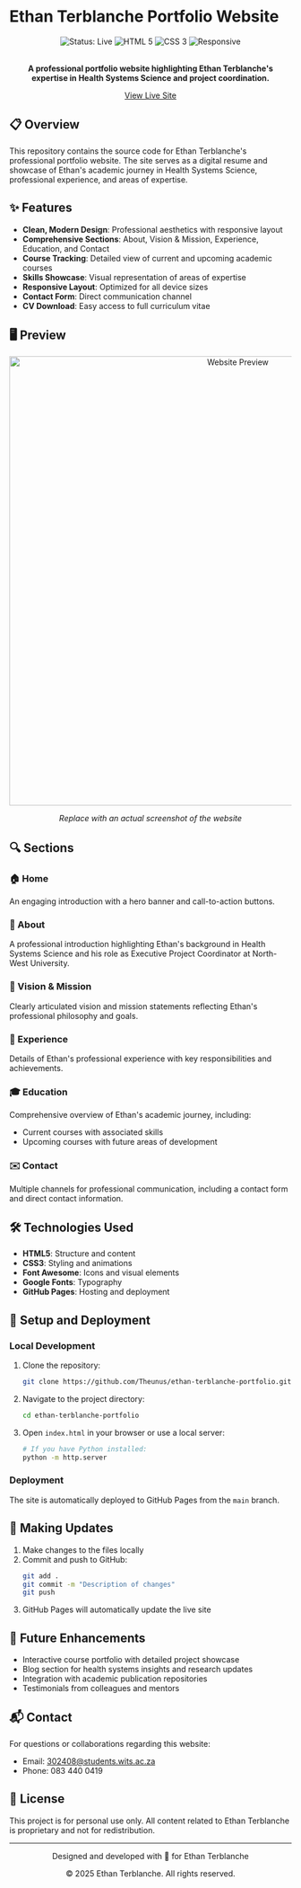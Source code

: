 # Ethan Terblanche Portfolio Website

<div align="center">
  <img src="https://img.shields.io/badge/status-live-brightgreen" alt="Status: Live">
  <img src="https://img.shields.io/badge/HTML-5-orange" alt="HTML 5">
  <img src="https://img.shields.io/badge/CSS-3-blue" alt="CSS 3">
  <img src="https://img.shields.io/badge/Responsive-✓-success" alt="Responsive">
</div>

<br>

<div align="center">
  <p><strong>A professional portfolio website highlighting Ethan Terblanche's expertise in Health Systems Science and project coordination.</strong></p>
  <a href="https://theunus.github.io/ethan-terblanche-portfolio/" target="_blank">View Live Site</a>
</div>

## 📋 Overview

This repository contains the source code for Ethan Terblanche's professional portfolio website. The site serves as a digital resume and showcase of Ethan's academic journey in Health Systems Science, professional experience, and areas of expertise.

## ✨ Features

- **Clean, Modern Design**: Professional aesthetics with responsive layout
- **Comprehensive Sections**: About, Vision & Mission, Experience, Education, and Contact
- **Course Tracking**: Detailed view of current and upcoming academic courses
- **Skills Showcase**: Visual representation of areas of expertise
- **Responsive Layout**: Optimized for all device sizes
- **Contact Form**: Direct communication channel
- **CV Download**: Easy access to full curriculum vitae

## 🖥️ Preview

<div align="center">
  <img src="https://via.placeholder.com/800x400?text=Ethan+Terblanche+Portfolio+Preview" alt="Website Preview" width="800">
  <p><em>Replace with an actual screenshot of the website</em></p>
</div>

## 🔍 Sections

### 🏠 Home
An engaging introduction with a hero banner and call-to-action buttons.

### 👤 About
A professional introduction highlighting Ethan's background in Health Systems Science and his role as Executive Project Coordinator at North-West University.

### 🔭 Vision & Mission
Clearly articulated vision and mission statements reflecting Ethan's professional philosophy and goals.

### 💼 Experience
Details of Ethan's professional experience with key responsibilities and achievements.

### 🎓 Education
Comprehensive overview of Ethan's academic journey, including:
- Current courses with associated skills
- Upcoming courses with future areas of development

### ✉️ Contact
Multiple channels for professional communication, including a contact form and direct contact information.

## 🛠️ Technologies Used

- **HTML5**: Structure and content
- **CSS3**: Styling and animations
- **Font Awesome**: Icons and visual elements
- **Google Fonts**: Typography
- **GitHub Pages**: Hosting and deployment

## 🚀 Setup and Deployment

### Local Development

1. Clone the repository:
   ```bash
   git clone https://github.com/Theunus/ethan-terblanche-portfolio.git
   ```

2. Navigate to the project directory:
   ```bash
   cd ethan-terblanche-portfolio
   ```

3. Open `index.html` in your browser or use a local server:
   ```bash
   # If you have Python installed:
   python -m http.server
   ```

### Deployment

The site is automatically deployed to GitHub Pages from the `main` branch.

## 🔄 Making Updates

1. Make changes to the files locally
2. Commit and push to GitHub:
   ```bash
   git add .
   git commit -m "Description of changes"
   git push
   ```
3. GitHub Pages will automatically update the live site

## 📝 Future Enhancements

- Interactive course portfolio with detailed project showcase
- Blog section for health systems insights and research updates
- Integration with academic publication repositories
- Testimonials from colleagues and mentors

## 📬 Contact

For questions or collaborations regarding this website:
- Email: 302408@students.wits.ac.za
- Phone: 083 440 0419

## 📜 License

This project is for personal use only. All content related to Ethan Terblanche is proprietary and not for redistribution.

---

<div align="center">
  <p>Designed and developed with 💙 for Ethan Terblanche</p>
  <p>© 2025 Ethan Terblanche. All rights reserved.</p>
</div>